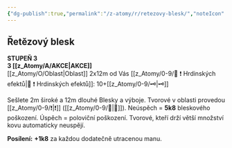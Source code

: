 ```yaml
---
{"dg-publish":true,"permalink":"/z-atomy/r/retezovy-blesk/","noteIcon":""}
---
```


## Řetězový blesk
**STUPEŇ 3**  
**3 [[z_Atomy/A/AKCE\|AKCE]]**  
[[z_Atomy/O/Oblast\|Oblast]] 2x12m od Vás
[[z_Atomy/0-9/📶 ❗ Hrdinských efektů\|📶 ❗ Hrdinských efektů]]: 10+[[z_Atomy/0-9/🗝\|🗝]]

Sešlete 2m široké a 12m dlouhé Blesky a výboje.
Tvorové v oblasti provedou [[z_Atomy/0-9/❗\|❗]] ([[z_Atomy/0-9/🎯\|🎯]]).
Neúspěch = **5k8** bleskového poškození.
Úspěch = poloviční poškození. Tvorové, kteří drží větší množství kovu automaticky neuspějí.

**Posílení:** **+1k8** za každou dodatečně utracenou manu.